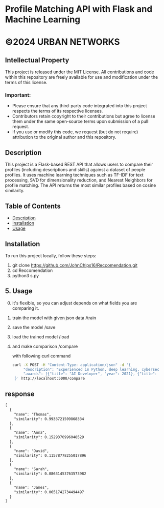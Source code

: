 # Profile Matching API with Flask and Machine Learning
# ©2024 URBAN NETWORKS
## Intellectual Property
This project is released under the MIT License. All contributions and code within this repository are freely available for use and modification under the terms of this license.

### Important:
- Please ensure that any third-party code integrated into this project respects the terms of its respective licenses.
- Contributors retain copyright to their contributions but agree to license them under the same open-source terms upon submission of a pull request.
- If you use or modify this code, we request (but do not require) attribution to the original author and this repository.

## Description
This project is a Flask-based REST API that allows users to compare their profiles (including descriptions and skills) against a dataset of people profiles. It uses machine learning techniques such as TF-IDF for text processing, SVD for dimensionality reduction, and Nearest Neighbors for profile matching. The API returns the most similar profiles based on cosine similarity.

## Table of Contents
- [Description](#description)
- [Installation](#installation)
- [Usage](#usage)


## Installation
To run this project locally, follow these steps:

   1. git clone https://github.com/JohnChips16/Reccomendation.git
   2. cd Reccomendation
   3. python3 s.py


## 5. **Usage**
0. it's flexible, so you can adjust depends on what fields you are comparing it.
1. train the model with given json data
   /train
2. save the model
   /save
3. load the trained model
   /load
4. and make comparison
   /compare

   with following curl command
   ```bash
   curl -X POST -H "Content-Type: application/json" -d '{
        "description": "Experienced in Python, deep learning, cybersecurity analyst, and API development.",                                                                             "location": "San Francisco",
        "awards": [{"title": "AI Developer", "year": 2021}, {"title": "Cyber Defender", "year": 2021}],                                                                                 "skills": ["Python", "Deep Learning", "APIs", "Jenkins"]
    }' http://localhost:5000/compare

## **response**
```markdown
[
  {
    "name": "Thomas",
    "similarity": 0.9933721509868334
  },
  {
    "name": "Anna",
    "similarity": 0.1529370996048529
  },
  {
    "name": "David",
    "similarity": 0.11578778255017896
  },
  {
    "name": "Sarah",
    "similarity": 0.08631453763573982
  },
  {
    "name": "James",
    "similarity": 0.0651742734494497
  }
] 





